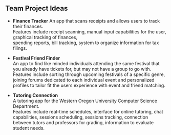 ## **Team Project Ideas**

- **Finance Tracker** 
An app that scans receipts and allows users to track their finances.  
Features include receipt scanning, manual input capabilities for the user, graphical tracking of finances,   
spending reports, bill tracking, system to organize information for tax filings.  

- **Festival Friend Finder**    
An app to find like minded individuals attending the same festival that you already have tickets for, but may not have a group to go with.  Features include sorting through upcoming festivals of a specific genre, joining forums dedicated to each individual event and 
personalized profiles to tailor fit the users experience with event and friend matching.

- **Tutoring Connection**   
A tutoring app for the Western Oregon University Computer Science Department.  
Features include real-time schedules, interface for online tutoring, chat capabilities, sessions scheduling, 
sessions tracking, connection between tutors and professors for grading, information to evaluate student needs. 